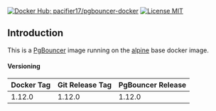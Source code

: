 [![Docker Hub; pacifier17/pgbouncer-docker](https://img.shields.io/badge/docker%20hub-pacifier17%2Fpgbouncer--docker-blue.svg?&logo=docker&style=for-the-badge)](https://hub.docker.com/r/pacifier17/pgbouncer-docker/) [![License MIT](https://img.shields.io/badge/license-MIT-blue.svg?&style=for-the-badge)](https://github.com/pacifier17/pgbouncer-docker/blob/master/LICENSE)
## Introduction
This is a [PgBouncer](http://www.pgbouncer.org/) image running on the [alpine](https://hub.docker.com/_/alpine) base docker image.
#### Versioning
| Docker Tag | Git Release Tag | PgBouncer Release |
|-----|-------|-----|
| 1.12.0 | 1.12.0 | 1.12.0 |
